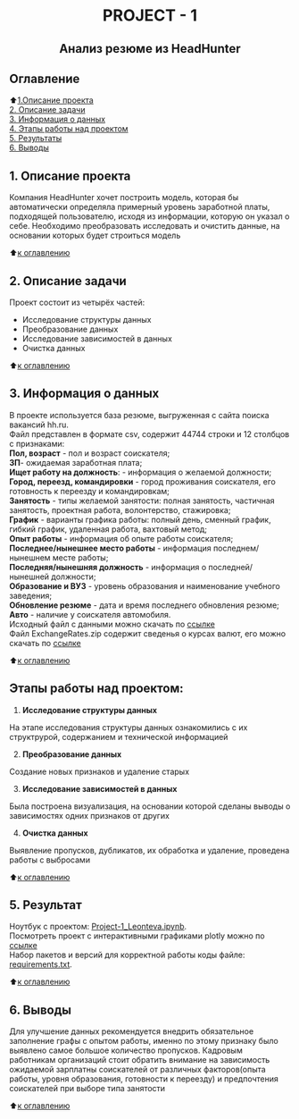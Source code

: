 # <center> PROJECT - 1</center> 
## <center>Анализ резюме из HeadHunter</center>

## Оглавление

:arrow_up:[1.Описание проекта](#Описание-проекта)  
[2. Описание задачи](#Описание-задачи)    
[3. Информация о данных](#Информация-о-данных)  
[4. Этапы работы над проектом](#Этапы-работы-над-проектом)  
[5. Результаты](#Результаты)    
[6. Выводы](#Выводы)        

## 1. Описание проекта

 Компания HeadHunter хочет построить модель, которая бы автоматически определяла примерный уровень заработной платы, подходящей пользователю, исходя из информации, которую он указал о себе. Необходимо преобразовать исследовать и очистить данные, на основании которых будет строиться модель

:arrow_up:[к оглавлению](#Оглавление)

## 2. Описание задачи

Проект состоит из четырёх частей:
- Исследование структуры данных
- Преобразование данных
- Исследование зависимостей в данных
- Очистка данных

:arrow_up:[к оглавлению](#Оглавление)

## 3. Информация о данных

В проекте используется база резюме, выгруженная с сайта поиска вакансий hh.ru.        
Файл представлен в формате csv,  содержит 44744 строки и  12 столбцов с признаками:                     
**Пол, возраст** - пол и возраст соискателя;                    
**ЗП**- ожидаемая заработная плата;                                      
**Ищет работу на должность**: - информация о желаемой должности;                 
**Город, переезд, командировки** - город проживания соискателя, его готовность к переезду и командировкам;              
**Занятость** - типы желаемой занятости: полная занятость, частичная занятость, проектная работа, волонтерство, стажировка;                    
**График** - варианты графика работы: полный день, сменный график, гибкий график, удаленная работа, вахтовый метод;                           
**Опыт работы** - информация об опыте работы соискателя;             
**Последнее/нынешнее место работы** - информация последнем/нынешнем месте работы;              
**Последняя/нынешняя должность** - информация о последней/нынешней должности;             
**Образование и ВУЗ** - уровень образования и наименование  учебного заведения;               
**Обновление резюме** - дата и время последнего обновления резюме;             
**Авто** - наличие у соискателя автомобиля.             
Исходный файл с данными  можно скачать по [ссылке](https://drive.google.com/file/d/1O_g_ZEoEOeIJlVZDygVdq28rOzJFbGtn/view?usp=sharing)     
Файл ExchangeRates.zip содержит сведенья о курсах валют, его можно скачать по  [ссылке](https://drive.google.com/file/d/1evctGdlv4ZgrXlE9b7HlKCga_hCrvcwc/view?usp=sharing)            

:arrow_up:[к оглавлению](#Оглавление)

## Этапы работы над проектом:

1. **Исследование структуры данных**

На этапе исследования структуры данных ознакомились с их структрурой, содержанием и технической информацией 

2. **Преобразование данных** 

 Создание новых признаков и удаление старых

3. **Исследование зависимостей в данных**

Была построена визуализация, на основании которой сделаны выводы о зависимостях одних признаков от других

4. **Очистка данных**

Выявление пропусков, дубликатов, их обработка и удаление, проведена работы с выбросами

:arrow_up:[к оглавлению](#Оглавление)

## 5. Результат

Ноутбук с проектом: [Project-1_Leonteva.ipynb](https://github.com/tanya25pm/reposit1/blob/master/PROJECT_1/Project-1_Leonteva.ipynb).  
Посмотреть проект с интерактивными графиками plotly можно по [ссылке](https://hub.2i2c.mybinder.org/user/tanya25pm-reposit1-mi8qj80g/lab/tree/PROJECT_1/Project-1_Leonteva.ipynb)    
Набор пакетов и версий для корректной работы коды файле: [requirements.txt](https://github.com/tanya25pm/reposit1/blob/master/PROJECT_1/requirements.txt).  

:arrow_up:[к оглавлению](#Оглавление)

## 6. Выводы
Для улучшение данных рекомендуется внедрить обязательное заполнение графы с опытом работы, именно по этому признаку было выявлено самое большое количество пропусков. Кадровым работникам организаций стоит обратить внимание на зависимость ожидаемой зарплатны соискателей от различных факторов(опыта работы, уровня образования, готовности к переезду) и предпочтения соискателей при выборе типа занятости

:arrow_up:[к оглавлению](#Оглавление)

